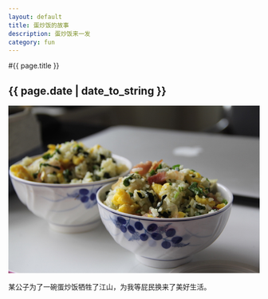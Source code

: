 ```yaml
---
layout: default
title: 蛋炒饭的故事
description: 蛋炒饭来一发
category: fun
---
```


#{{ page.title }}
## {{ page.date | date_to_string }}

![Fried Rice](/img/blog/fried_rice.JPG)

某公子为了一碗蛋炒饭牺牲了江山，为我等屁民换来了美好生活。  